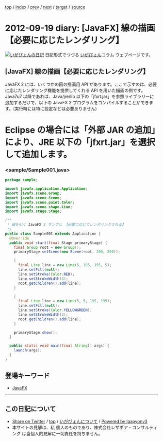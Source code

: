 [top](../index.html) 
 / [index](index.html) 
 / [prev](ig120918.html) 
 / [next](ig120920.html) 
 / [target](https://www.igapyon.jp/igapyon/diary/2012/ig120919.html) 
 / [source](https://github.com/igapyon/diary/blob/master/2012/ig120919.src.md) 

2012-09-19 diary: [JavaFX] 線の描画【必要に応じたレンダリング】
=====================================================================================================
[![いがぴょんの日記](https://www.igapyon.jp/igapyon/diary/images/iga200306s.jpg "いがぴょん")](https://www.igapyon.jp/igapyon/diary/memo/memoigapyon.html) 日記形式でつづる [いがぴょん](https://www.igapyon.jp/igapyon/diary/memo/memoigapyon.html)コラム ウェブページです。

## [JavaFX] 線の描画【必要に応じたレンダリング】

JavaFX 2 には、いくつかの図の描画用 API があります。ここで示すのは、必要に応じたレンダリング機能を提供してくれる API を用いた描画の例です。
Java7u7 以降であれば、Java/jre/lib 以下の「jfxrt.jar」を参照ライブラリーに追加するだけで、以下の JavaFX 2 プログラムをコンパイルすることができます。(実行時には特に設定などは必要ありません)
# Eclipse の場合には「外部 JAR の追加」により、JRE 以下の「jfxrt.jar」を選択して追加します。

### <sample/Sample001.java>


```java
package sample;

import javafx.application.Application;
import javafx.scene.Group;
import javafx.scene.Scene;
import javafx.scene.paint.Color;
import javafx.scene.shape.Line;
import javafx.stage.Stage;

/**
 * 線を引く JavaFX 2 サンプル 【必要に応じてレンダリングされる】
 */
public class Sample001 extends Application {
  @Override
  public void start(final Stage primaryStage) {
    final Group root = new Group();
    primaryStage.setScene(new Scene(root, 200, 200));

    {
      final Line line = new Line(5, 195, 195, 5);
      line.setFill(null);
      line.setStroke(Color.RED);
      line.setStrokeWidth(3);
      root.getChildren().add(line);
    }

    {
      final Line line = new Line(5, 5, 195, 195);
      line.setFill(null);
      line.setStroke(Color.YELLOWGREEN);
      line.setStrokeWidth(3);
      root.getChildren().add(line);
    }

    primaryStage.show();
  }

  public static void main(final String[] args) {
    launch(args);
  }
}
```

## 登場キーワード

* [JavaFX](../keyword/javafx.html)

----------------------------------------------------------------------------------------------------

## この日記について

* [Share on Twitter](https://twitter.com/intent/tweet?hashtags=igapyon%2Cdiary%2C%E3%81%84%E3%81%8C%E3%81%B4%E3%82%87%E3%82%93%2CJavaFX&text=%5BJavaFX%5D+%E7%B7%9A%E3%81%AE%E6%8F%8F%E7%94%BB%E3%80%90%E5%BF%85%E8%A6%81%E3%81%AB%E5%BF%9C%E3%81%98%E3%81%9F%E3%83%AC%E3%83%B3%E3%83%80%E3%83%AA%E3%83%B3%E3%82%B0%E3%80%91&url=https%3A%2F%2Fwww.igapyon.jp%2Figapyon%2Fdiary%2F2012%2Fig120919.html) / [top](../index.html) / [いがぴょんについて](https://www.igapyon.jp/igapyon/diary/memo/memoigapyon.html) / [Powered by Igapyonv3](https://github.com/igapyon/igapyonv3)
* 本サイトの見解は、私 個人のものであり、株式会社レザボア・コンサルティング は当個人的見解に一切責任を持ちません。 
